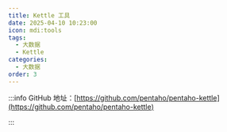 ```yaml
---
title: Kettle 工具
date: 2025-04-10 10:23:00
icon: mdi:tools
tags:
  - 大数据
  - Kettle
categories:
  - 大数据
order: 3
---
```


:::info
GitHub 地址：[https://github.com/pentaho/pentaho-kettle](https://github.com/pentaho/pentaho-kettle)


:::